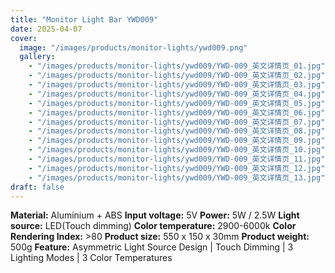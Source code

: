 ```yaml
---
title: "Monitor Light Bar YWD009"
date: 2025-04-07
cover:
  image: "/images/products/monitor-lights/ywd009.png"
  gallery:
    - "/images/products/monitor-lights/ywd009/YWD-009_英文详情页_01.jpg"
    - "/images/products/monitor-lights/ywd009/YWD-009_英文详情页_02.jpg"
    - "/images/products/monitor-lights/ywd009/YWD-009_英文详情页_03.jpg"
    - "/images/products/monitor-lights/ywd009/YWD-009_英文详情页_04.jpg"
    - "/images/products/monitor-lights/ywd009/YWD-009_英文详情页_05.jpg"
    - "/images/products/monitor-lights/ywd009/YWD-009_英文详情页_06.jpg"
    - "/images/products/monitor-lights/ywd009/YWD-009_英文详情页_07.jpg"
    - "/images/products/monitor-lights/ywd009/YWD-009_英文详情页_08.jpg"
    - "/images/products/monitor-lights/ywd009/YWD-009_英文详情页_09.jpg"
    - "/images/products/monitor-lights/ywd009/YWD-009_英文详情页_10.jpg"
    - "/images/products/monitor-lights/ywd009/YWD-009_英文详情页_11.jpg"
    - "/images/products/monitor-lights/ywd009/YWD-009_英文详情页_12.jpg"
    - "/images/products/monitor-lights/ywd009/YWD-009_英文详情页_13.jpg"
draft: false
---
```

**Material:** Aluminium + ABS
**Input voltage:** 5V
**Power:** 5W / 2.5W
**Light source:** LED(Touch dimming)
**Color temperature:** 2900-6000k
**Color Rendering Index:** >80
**Product size:** 550 x 150 x 30mm
**Product weight:** 500g
**Feature:** Asymmetric Light Source Design | Touch Dimming | 3 Lighting Modes | 3 Color Temperatures
